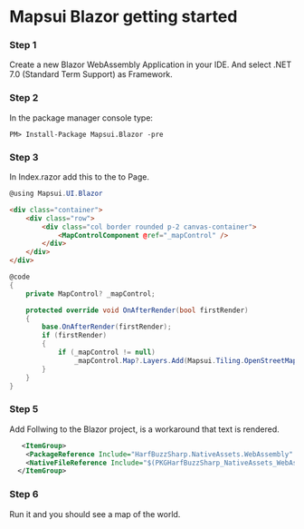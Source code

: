 
# Mapsui Blazor getting started

### Step 1
Create a new Blazor WebAssembly Application in your IDE.
And select .NET 7.0 (Standard Term Support) as Framework.

### Step 2
In the package manager console type:
```console
PM> Install-Package Mapsui.Blazor -pre
```

### Step 3
In Index.razor add this to the to Page.

```csharp
@using Mapsui.UI.Blazor
```

```html
<div class="container">
    <div class="row">
        <div class="col border rounded p-2 canvas-container">
            <MapControlComponent @ref="_mapControl" />
        </div>
    </div>
</div>
```
```csharp
@code 
{
    private MapControl? _mapControl;

    protected override void OnAfterRender(bool firstRender)
    {
        base.OnAfterRender(firstRender);
        if (firstRender)
        {
            if (_mapControl != null)
                _mapControl.Map?.Layers.Add(Mapsui.Tiling.OpenStreetMap.CreateTileLayer());
        }
    }
}
```
### Step 5
Add Follwing to the Blazor project, is a workaround that text is rendered.
```xml
   <ItemGroup>
	<PackageReference Include="HarfBuzzSharp.NativeAssets.WebAssembly" Version="2.8.2.3" GeneratePathProperty="true" />
    <NativeFileReference Include="$(PKGHarfBuzzSharp_NativeAssets_WebAssembly)\build\netstandard1.0\libHarfBuzzSharp.a\3.1.12\libHarfBuzzSharp.a" />
  </ItemGroup>
```	

### Step 6
Run it and you should see a map of the world.
